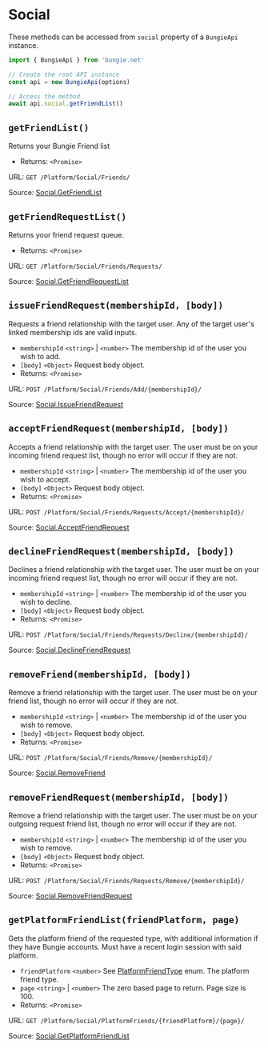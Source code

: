 # Social

These methods can be accessed from `social` property of a `BungieApi` instance.

```javascript
import { BungieApi } from 'bungie.net'

// Create the root API instance
const api = new BungieApi(options)

// Access the method
await api.social.getFriendList()
```

## `getFriendList()`

Returns your Bungie Friend list

- Returns: `<Promise>`

URL: `GET /Platform/Social/Friends/`

Source: [Social.GetFriendList](https://bungie-net.github.io/#Social.GetFriendList)

## `getFriendRequestList()`

Returns your friend request queue.

- Returns: `<Promise>`

URL: `GET /Platform/Social/Friends/Requests/`

Source: [Social.GetFriendRequestList](https://bungie-net.github.io/#Social.GetFriendRequestList)

## `issueFriendRequest(membershipId, [body])`

Requests a friend relationship with the target user. Any of the target user's linked membership ids are valid inputs.

- `membershipId` `<string>` | `<number>` The membership id of the user you wish to add.
- `[body]` `<Object>` Request body object.
- Returns: `<Promise>`

URL: `POST /Platform/Social/Friends/Add/{membershipId}/`

Source: [Social.IssueFriendRequest](https://bungie-net.github.io/#Social.IssueFriendRequest)

## `acceptFriendRequest(membershipId, [body])`

Accepts a friend relationship with the target user. The user must be on your incoming friend request list, though no error will occur if they are not.

- `membershipId` `<string>` | `<number>` The membership id of the user you wish to accept.
- `[body]` `<Object>` Request body object.
- Returns: `<Promise>`

URL: `POST /Platform/Social/Friends/Requests/Accept/{membershipId}/`

Source: [Social.AcceptFriendRequest](https://bungie-net.github.io/#Social.AcceptFriendRequest)

## `declineFriendRequest(membershipId, [body])`

Declines a friend relationship with the target user. The user must be on your incoming friend request list, though no error will occur if they are not.

- `membershipId` `<string>` | `<number>` The membership id of the user you wish to decline.
- `[body]` `<Object>` Request body object.
- Returns: `<Promise>`

URL: `POST /Platform/Social/Friends/Requests/Decline/{membershipId}/`

Source: [Social.DeclineFriendRequest](https://bungie-net.github.io/#Social.DeclineFriendRequest)

## `removeFriend(membershipId, [body])`

Remove a friend relationship with the target user. The user must be on your friend list, though no error will occur if they are not.

- `membershipId` `<string>` | `<number>` The membership id of the user you wish to remove.
- `[body]` `<Object>` Request body object.
- Returns: `<Promise>`

URL: `POST /Platform/Social/Friends/Remove/{membershipId}/`

Source: [Social.RemoveFriend](https://bungie-net.github.io/#Social.RemoveFriend)

## `removeFriendRequest(membershipId, [body])`

Remove a friend relationship with the target user. The user must be on your outgoing request friend list, though no error will occur if they are not.

- `membershipId` `<string>` | `<number>` The membership id of the user you wish to remove.
- `[body]` `<Object>` Request body object.
- Returns: `<Promise>`

URL: `POST /Platform/Social/Friends/Requests/Remove/{membershipId}/`

Source: [Social.RemoveFriendRequest](https://bungie-net.github.io/#Social.RemoveFriendRequest)

## `getPlatformFriendList(friendPlatform, page)`

Gets the platform friend of the requested type, with additional information if they have Bungie accounts. Must have a recent login session with said platform.

- `friendPlatform` `<number>` See [PlatformFriendType](./Enums.md#PlatformFriendType) enum. The platform friend type.
- `page` `<string>` | `<number>` The zero based page to return. Page size is 100.
- Returns: `<Promise>`

URL: `GET /Platform/Social/PlatformFriends/{friendPlatform}/{page}/`

Source: [Social.GetPlatformFriendList](https://bungie-net.github.io/#Social.GetPlatformFriendList)

